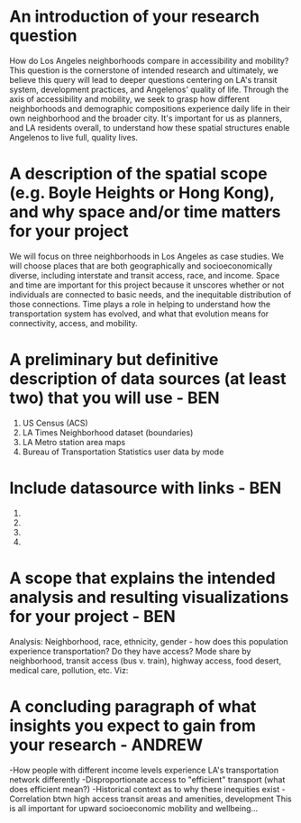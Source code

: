 # An introduction of your research question
How do Los Angeles neighborhoods compare in accessibility and mobility? This question is the cornerstone of intended research and ultimately, we believe this query will lead to deeper questions centering on LA's transit system, development practices, and Angelenos' quality of life. Through the axis of accessibility and mobility, we seek to grasp how different neighborhoods and demographic compositions experience daily life in their own neighborhood and the broader city. It's important for us as planners, and LA residents overall, to understand how these spatial structures enable Angelenos to live full, quality lives. 

# A description of the spatial scope (e.g. Boyle Heights or Hong Kong), and why space and/or time matters for your project
We will focus on three neighborhoods in Los Angeles as case studies. We will choose places that are both geographically and socioeconomically diverse, including interstate and transit access, race, and income. Space and time are important for this project because it unscores whether or not individuals are connected to basic needs, and the inequitable distribution of those connections. Time plays a role in helping to understand how the transportation system has evolved, and what that evolution means for connectivity, access, and mobility. 

# A preliminary but definitive description of data sources (at least two) that you will use - BEN
1. US Census (ACS) 
2. LA Times Neighborhood dataset (boundaries)
3. LA Metro station area maps
4. Bureau of Transportation Statistics user data by mode 

# Include datasource with links - BEN
1.
2.
3.
4.

# A scope that explains the intended analysis and resulting visualizations for your project - BEN
Analysis: Neighborhood, race, ethnicity, gender - how does this population experience transportation? Do they have access? Mode share by neighborhood, transit access (bus v. train), highway access, food desert, medical care, pollution, etc. 
Viz: 

# A concluding paragraph of what insights you expect to gain from your research - ANDREW
-How people with different income levels experience LA's transportation network differently
-Disproportionate access to "efficient" transport (what does efficient mean?) 
-Historical context as to why these inequities exist 
-Correlation btwn high access transit areas and amenities, development
This is all important for upward socioeconomic mobility and wellbeing...
